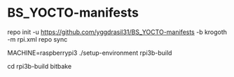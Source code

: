 # BS_YOCTO-manifests

repo init -u https://github.com/yggdrasil31/BS_YOCTO-manifests -b krogoth -m rpi.xml
repo sync

MACHINE=raspberrypi3 ./setup-environment rpi3b-build

cd rpi3b-build
bitbake
